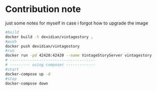 # Contribution note
just some notes for myself in case i forgot how to upgrade the image

```sh
#build
docker build -t devidian/vintagestory .
#push
docker push devidian/vintagestory
#run
docker run -pd 42420:42420 --name VintageStoryServer vintagestory
# --------------------------------------
# --------- using composer -------------
#start
docker-compose up -d
#stop
docker-compose down
```